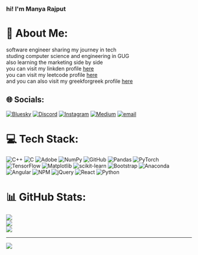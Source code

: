 ### hi! I'm Manya Rajput<br>
# 💫 About Me:
software engineer sharing my journey in tech <br>
studing computer science and engineering in GUG <br>
also learning the marketing side by side <br>
you can visit my linkden profile [here](https://www.linkedin.com/in/manya-rajput-2a281b33b/) <br>
you can visit my leetcode profile [here](https://leetcode.com/u/Manya-rajput_99/) <br>
and you can also visit my greekforgreek profile [here](https://www.geeksforgeeks.org/user/manyarajpugmkk/) <br>

## 🌐 Socials:
[![Bluesky](https://img.shields.io/badge/bluesky-0285FF?style=for-the-badge&logo=bluesky&logoColor=%23FFFFFF)](https://bsky.app/profile/Manya) [![Discord](https://img.shields.io/badge/Discord-%237289DA.svg?logo=discord&logoColor=white)](https://discord.gg/059) [![Instagram](https://img.shields.io/badge/Instagram-%23E4405F.svg?logo=Instagram&logoColor=white)](https://instagram.com/pallete_of_manya) [![Medium](https://img.shields.io/badge/Medium-12100E?logo=medium&logoColor=white)](https://medium.com/@manyarajput00) [![email](https://img.shields.io/badge/Email-D14836?logo=gmail&logoColor=white)](mailto:manyadecodingyou@gmail.com) 

# 💻 Tech Stack:
![C++](https://img.shields.io/badge/c++-%2300599C.svg?style=for-the-badge&logo=c%2B%2B&logoColor=white) ![C](https://img.shields.io/badge/c-%2300599C.svg?style=for-the-badge&logo=c&logoColor=white) ![Adobe](https://img.shields.io/badge/adobe-%23FF0000.svg?style=for-the-badge&logo=adobe&logoColor=white) ![NumPy](https://img.shields.io/badge/numpy-%23013243.svg?style=for-the-badge&logo=numpy&logoColor=white) ![GitHub](https://img.shields.io/badge/github-%23121011.svg?style=for-the-badge&logo=github&logoColor=white) ![Pandas](https://img.shields.io/badge/pandas-%23150458.svg?style=for-the-badge&logo=pandas&logoColor=white) ![PyTorch](https://img.shields.io/badge/PyTorch-%23EE4C2C.svg?style=for-the-badge&logo=PyTorch&logoColor=white) ![TensorFlow](https://img.shields.io/badge/TensorFlow-%23FF6F00.svg?style=for-the-badge&logo=TensorFlow&logoColor=white) ![Matplotlib](https://img.shields.io/badge/Matplotlib-%23ffffff.svg?style=for-the-badge&logo=Matplotlib&logoColor=black) ![scikit-learn](https://img.shields.io/badge/scikit--learn-%23F7931E.svg?style=for-the-badge&logo=scikit-learn&logoColor=white) ![Bootstrap](https://img.shields.io/badge/bootstrap-%238511FA.svg?style=for-the-badge&logo=bootstrap&logoColor=white) ![Anaconda](https://img.shields.io/badge/Anaconda-%2344A833.svg?style=for-the-badge&logo=anaconda&logoColor=white) ![Angular](https://img.shields.io/badge/angular-%23DD0031.svg?style=for-the-badge&logo=angular&logoColor=white) ![NPM](https://img.shields.io/badge/NPM-%23CB3837.svg?style=for-the-badge&logo=npm&logoColor=white) ![jQuery](https://img.shields.io/badge/jquery-%230769AD.svg?style=for-the-badge&logo=jquery&logoColor=white) ![React](https://img.shields.io/badge/react-%2320232a.svg?style=for-the-badge&logo=react&logoColor=%2361DAFB) ![Python](https://img.shields.io/badge/python-3670A0?style=for-the-badge&logo=python&logoColor=ffdd54)
# 📊 GitHub Stats:
![](https://github-readme-stats.vercel.app/api?username=Manyarajput00&theme=dark&hide_border=false&include_all_commits=false&count_private=false)<br/>
![](https://nirzak-streak-stats.vercel.app/?user=Manyarajput00&theme=dark&hide_border=false)<br/>
![](https://github-readme-stats.vercel.app/api/top-langs/?username=Manyarajput00&theme=dark&hide_border=false&include_all_commits=false&count_private=false&layout=compact)

---
[![](https://visitcount.itsvg.in/api?id=Manyarajput00&icon=0&color=0)](https://visitcount.itsvg.in)

<!-- Proudly created with GPRM ( https://gprm.itsvg.in ) -->
